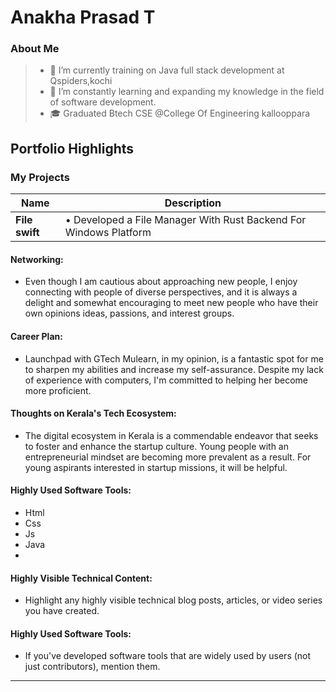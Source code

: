 # Anakha Prasad T

### About Me

> - 🔭 I’m currently training on Java full stack development at Qspiders,kochi
> - 🌱 I’m constantly learning and expanding my knowledge in the field of software development.
> - 🎓 Graduated Btech CSE @College Of Engineering kallooppara




## Portfolio Highlights

### My Projects

| Name                | Description                                                                                                                                          |
|---------------------|---------------------------------------------------------------------------|
| **File swift**  | • Developed a File Manager With Rust Backend For Windows Platform                                     

#### Networking:

- Even though I am cautious about approaching new people, I enjoy connecting with people of diverse perspectives, and it is always a delight and somewhat encouraging to meet new people who have their own opinions ideas, passions, and interest groups.

#### Career Plan:

- Launchpad with GTech Mulearn, in my opinion, is a fantastic spot for me to sharpen my abilities and increase my self-assurance. Despite my lack of experience with computers, I'm committed to helping her become more proficient.

#### Thoughts on Kerala's Tech Ecosystem:

- The digital ecosystem in Kerala is a commendable endeavor that seeks to foster and enhance the startup culture. Young people with an entrepreneurial mindset are becoming more prevalent as a result. For young aspirants interested in startup missions, it will be helpful.


#### Highly Used Software Tools:

- Html
- Css
- Js
- Java
- 
#### Highly Visible Technical Content:

- Highlight any highly visible technical blog posts, articles, or video series you have created.

#### Highly Used Software Tools:

- If you've developed software tools that are widely used by users (not just contributors), mention them.




---
